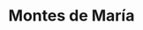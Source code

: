 ---
title: Montes de María
menu:
  main:
    parent: territorios
  region:
    identifier: montes-de-maria
weight: 2
---